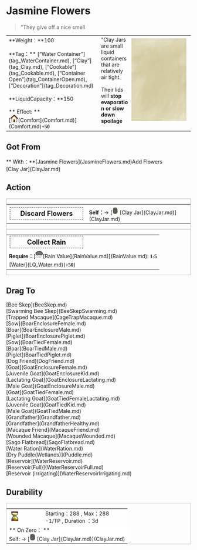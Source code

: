 # Jasmine Flowers  
> "They give off a nice smell  
  
<table class="table table-bordered" data-toggle="table"  data-show-header="false"><thead style="display:none"><tr ><th  style="width:50%;text-align:left;vertical-align:top;"  >title</th><th  style="width:50%;text-align:left;vertical-align:top;"  ></th></tr></thead><tr ><td  style="width:50%;text-align:left;vertical-align:top;"  >**Weight：**100<br><br>**Tag：**	[“Water Container”](tag_WaterContainer.md), [“Clay”](tag_Clay.md), [“Cookable”](tag_Cookable.md), [“Container Open”](tag_ContainerOpen.md), [“Decoration”](tag_Decoration.md)<br><br>**LiquidCapacity：**150<br><br>** Effect: **<br>[<div style="width:20px;display:inline-block;text-align:center"><img decoding="async" src="../wiki/Sprite/Comfort.png" href="a.md" style="max-width:20px;max-height:20px;"></div>[Comfort](Comfort.md)](Comfort.md)<span style="font-family:ui-monospace"><b>+50</b></span></td><td  style="width:50%;text-align:left;vertical-align:top;"  ><div style="float:right; margin:5px"><div class="gamecard" style="width:150px; height:225px;"><a href="ClayJarJasmine.md" style="color:black"><img class="bg" decoding="async" src="../wiki/Sprite/BG_SandTop.png" href="a.md" style="max-width:150px;max-height:225px;"><img decoding="async" src="../wiki/Sprite/ClayJarJasmine.png" class="cardimageNoBack" style="transform: translate(-50%, 0%) scale(0.4398826979472141);"><span style="font-size: 25px;">Jasmine Flowers</span></a></div></div>"Clay Jars are small liquid containers that are relatively air tight.<br><br>Their lids will <b>stop evaporation or slow down spoilage</b></td></tr></tbody></table>  
  
## Got From  
<div style="display:inline-block"><div class="gamedatalist" style="text-align:left;min-width:200px;min-height:0px;"><div style="display:inline-block"><div style="display:inline-block;vertical-align:middle;">** With：**[Jasmine Flowers](JasmineFlowers.md)Add Flowers</div><div style="display:inline-block;vertical-align:middle;">[Clay Jar](ClayJar.md)</div></div></div></div>  
  
## Action  
<div  style="border:1px solid #BBB"><table><tr><td rowspan="2" style="width:200px;text-align:center;font-size:1.3em;font-weight:bold"><div style="padding:5px;border:1px dashed #333"><div>Discard Flowers</div></div></td><td></td></tr><tr><td><b>Self：</b>→ [<div style="width:20px;display:inline-block;text-align:center"><img decoding="async" src="../wiki/Sprite/ClayJar.png" href="a.md" style="max-width:20px;max-height:20px;"></div>[Clay Jar](ClayJar.md)](ClayJar.md)</td></tr></table></div>  
<div  style="border:1px solid #BBB"><table><tr><td rowspan="2" style="width:200px;text-align:center;font-size:1.3em;font-weight:bold"><div style="padding:5px;border:1px dashed #333"><div>Collect Rain</div></div></td><td></td></tr><tr><td></td></tr><tr><td colspan="2"><b>Require：</b>[<div style="width:20px;display:inline-block;text-align:center"><img decoding="async" src="../wiki/Sprite/RainLight.png" href="a.md" style="max-width:20px;max-height:20px;"></div>[Rain Value](RainValue.md)](RainValue.md): <span style="font-family:ui-monospace"><b>1-5</b></span></td></tr><tr><td colspan="2">[Water](LQ_Water.md)(<span style="font-family:ui-monospace"><b>+50</b></span>)</td></tr></table></div>  
  
  
## Drag To  
<div style="display:inline-block"><div class="gamedatalist" style="text-align:left;min-width:100px;min-height:0px;">[Bee Skep](BeeSkep.md)</div><div class="gamedatalist" style="text-align:left;min-width:100px;min-height:0px;">[Swarming Bee Skep](BeeSkepSwarming.md)</div><div class="gamedatalist" style="text-align:left;min-width:100px;min-height:0px;">[Trapped Macaque](CageTrapMacaque.md)</div><div class="gamedatalist" style="text-align:left;min-width:100px;min-height:0px;">[Sow](BoarEnclosureFemale.md)</div><div class="gamedatalist" style="text-align:left;min-width:100px;min-height:0px;">[Boar](BoarEnclosureMale.md)</div><div class="gamedatalist" style="text-align:left;min-width:100px;min-height:0px;">[Piglet](BoarEnclosurePiglet.md)</div><div class="gamedatalist" style="text-align:left;min-width:100px;min-height:0px;">[Sow](BoarTiedFemale.md)</div><div class="gamedatalist" style="text-align:left;min-width:100px;min-height:0px;">[Boar](BoarTiedMale.md)</div><div class="gamedatalist" style="text-align:left;min-width:100px;min-height:0px;">[Piglet](BoarTiedPiglet.md)</div><div class="gamedatalist" style="text-align:left;min-width:100px;min-height:0px;">[Dog Friend](DogFriend.md)</div><div class="gamedatalist" style="text-align:left;min-width:100px;min-height:0px;">[Goat](GoatEnclosureFemale.md)</div><div class="gamedatalist" style="text-align:left;min-width:100px;min-height:0px;">[Juvenile Goat](GoatEnclosureKid.md)</div><div class="gamedatalist" style="text-align:left;min-width:100px;min-height:0px;">[Lactating Goat](GoatEnclosureLactating.md)</div><div class="gamedatalist" style="text-align:left;min-width:100px;min-height:0px;">[Male Goat](GoatEnclosureMale.md)</div><div class="gamedatalist" style="text-align:left;min-width:100px;min-height:0px;">[Goat](GoatTiedFemale.md)</div><div class="gamedatalist" style="text-align:left;min-width:100px;min-height:0px;">[Lactating Goat](GoatTiedFemaleLactating.md)</div><div class="gamedatalist" style="text-align:left;min-width:100px;min-height:0px;">[Juvenile Goat](GoatTiedKid.md)</div><div class="gamedatalist" style="text-align:left;min-width:100px;min-height:0px;">[Male Goat](GoatTiedMale.md)</div><div class="gamedatalist" style="text-align:left;min-width:100px;min-height:0px;">[Grandfather](Grandfather.md)</div><div class="gamedatalist" style="text-align:left;min-width:100px;min-height:0px;">[Grandfather](GrandfatherHealthy.md)</div><div class="gamedatalist" style="text-align:left;min-width:100px;min-height:0px;">[Macaque Friend](MacaqueFriend.md)</div><div class="gamedatalist" style="text-align:left;min-width:100px;min-height:0px;">[Wounded Macaque](MacaqueWounded.md)</div><div class="gamedatalist" style="text-align:left;min-width:100px;min-height:0px;">[Sago Flatbread](SagoFlatbread.md)</div><div class="gamedatalist" style="text-align:left;min-width:100px;min-height:0px;">[Water Ration](WaterRation.md)</div><div class="gamedatalist" style="text-align:left;min-width:100px;min-height:0px;">[Dry Puddle(Wetlands)](Puddle.md)</div><div class="gamedatalist" style="text-align:left;min-width:100px;min-height:0px;">[Reservoir](WaterReservoir.md)</div><div class="gamedatalist" style="text-align:left;min-width:100px;min-height:0px;">[Reservoir(Full)](WaterReservoirFull.md)</div><div class="gamedatalist" style="text-align:left;min-width:100px;min-height:0px;">[Reservoir (irrigating)](WaterReservoirIrrigating.md)</div></div>  
  
## Durability   
<div  style="border:1px solid #CCC;"><table style="margin-bottom:0px;"><tr><td style="width:30%;text-align:left; background-color:#FEFEFE;font-size:1.3em;font-weight:bold;"><div style="width:30px;display:inline-block;text-align:center"><img decoding="async" src="../wiki/Sprite/Spoilage.png" href="a.md" style="max-width:30px;max-height:30px;"></div></td><td style="font-size:1em;background-color:#FEFEFE">Starting：288 , Max：288<br>-1/TP , Duration ：<font data-toggle="tooltip" data-placement="top" title="288TP">3d</font></td></tr><tr style="background-color:#FFFFFF"><td colspan=2>** On Zero： **<br>Self: → [<div style="width:20px;display:inline-block;text-align:center"><img decoding="async" src="../wiki/Sprite/ClayJar.png" href="a.md" style="max-width:20px;max-height:20px;"></div>[Clay Jar](ClayJar.md)](ClayJar.md)</td></tr></table></div>  


<script>document.title="Jasmine Flowers - Card Survival Wiki";</script>